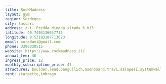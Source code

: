 ```yaml
---
title: RockMadness
layout: gym
region: Sardegna
city: Sassari
address: z.i. Predda Niedda strada 6 n13
latitude: 40.7404136657715
longitude: 8.53193187713623
email: sorodani@gmail.com
phone: 3396330515
website: https://www.rockmadness.it/
annual_fee: 40
ingress_price: 12
monthly_subscription_price: 45
structures: boulder,lead,pangullich,moonboard,travi,salapesi,systemwall
rent: scarpette,imbrago
---
```


